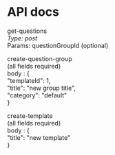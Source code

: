 # API docs

get-questions <br />
*Type: post* <br />
Params: questionGroupId (optional) <br />


create-question-group <br /> (all fields required)<br />
body : {<br />
    "templateId": 1,<br />
    "title": "new group title",<br />
    "category": "default"<br />
}

create-template<br /> (all fields required)<br />
body : {<br />
    "title": "new template"<br />
}<br />